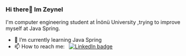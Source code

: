 ### Hi there👋 Im Zeynel

I'm computer engineering student at İnönü University ,trying to improve myself at Java Spring.


- 🌱 I’m currently learning Java Spring
- 📫 How to reach me: &nbsp; [![LinkedIn badge](https://img.shields.io/badge/LinkedIn-0077B5?style=for-the-badge&logo=linkedin&logoColor=white)](https://www.linkedin.com/in/zeabay99/)




<!--
![Github stats](https://github-readme-stats.vercel.app/api?username=ZEABAY&show_icons=true&theme=radical)
-->
